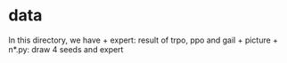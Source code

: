 # data 

In this directory, we have
    + expert: result of trpo, ppo and gail
    + picture
    + n\*.py: draw 4 seeds and expert


